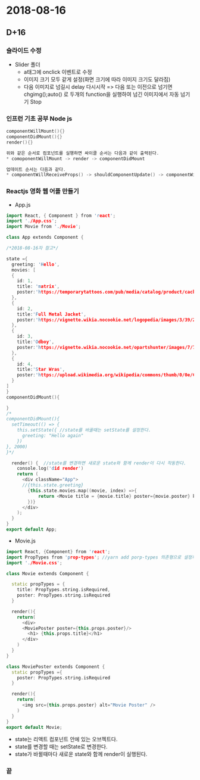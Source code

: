 # 2018-08-16 #
## D+16 ##



### 슬라이드 수정
- Slider 폴더
  - a태그에 onclick 이벤트로 수정
  - 이미지 크기 모두 같게 설정(화면 크기에 따라 이미지 크기도 달라짐)
  - 다음 이미지로 넘길시 delay 다시시작 => 다음 또는 이전으로 넘기면 chgimg();auto() 로 두개의 function을 실행하여 넘긴 이미지에서 자동 넘기기 Stop



### 인프런 기초 공부 Node js ###
```cpp
componentWillMount(){}
componentDidMount(){}
render(){}

위와 같은 순서로 컴포넌트를 실행하면 싸이클 순서는 다음과 같이 출력된다.
* comoponentWillMount -> render -> componentDidMount

업데이트 순서는 다음과 같다.
* componentWillReceiveProps() -> shouldComponentUpdate() -> componentWillUpdate() -> render() -> componentDidUpdate()
```

### Reactjs 영화 웹 어플 만들기
- App.js
```cpp
import React, { Component } from 'react';
import './App.css';
import Movie from './Movie';

class App extends Component {

/*2018-08-16자 참고*/

state ={
  greeting: 'Hello',
  movies: [
  {
    id: 1,
    title: 'matrix',
    poster:'https://temporarytattoos.com/pub/media/catalog/product/cache/c687aa7517cf01e65c009f6943c2b1e9/n/u/number-1-temporary-tattoo_5035.jpg',
  },
  {
    id: 2,
    title:'Full Metal Jacket',
    poster:'https://vignette.wikia.nocookie.net/logopedia/images/3/39/2-23.jpg/revision/latest?cb=20170506171339'
  },
  {
    id: 3,
    title:'Odboy',
    poster:'https://vignette.wikia.nocookie.net/opartshunter/images/7/79/3.jpg/revision/latest?cb=20130603053056'
  },
  {
    id: 4,
    title:'Star Wras',
    poster:'https://upload.wikimedia.org/wikipedia/commons/thumb/0/0e/Channel_4_logo_2015.svg/1200px-Channel_4_logo_2015.svg.png'
  }
]
}
componentDidMount(){

}
/*
componentDidMount(){
  setTimeout(() => {
    this.setState({ //state를 바꿀때는 setState를 설정한다.
      greeting: "Hello again"
    })
}, 2000)
}*/

  render() {  //state를 변경하면 새로운 state와 함께 render이 다시 작동한다.
    console.log('did render')
    return (
      <div className="App">
      //{this.state.greeting}
        {this.state.movies.map((movie, index) =>{
            return <Movie title = {movie.title} poster={movie.poster} key={index} />
        })}
      </div>
    );
  }
}
export default App;
```

- Movie.js
```cpp
import React, {Component} from 'react';
import PropTypes from 'prop-types'; //yarn add porp-types 의존형으로 설정후 사용
import './Movie.css';

class Movie extends Component {

  static propTypes = {
    title: PropTypes.string.isRequired,
    poster: PropTypes.string.isRequired
  }

  render(){
    return(
      <div>
      <MoviePoster poster={this.props.poster}/>
        <h1> {this.props.title}</h1>
      </div>
    )
  }
}

class MoviePoster extends Component {
  static propTypes ={
    poster: PropTypes.string.isRequired
  }

  render(){
    return(
      <img src={this.props.poster} alt="Movie Poster" />
    )
  }
}
export default Movie;
```

- state는 리액트 컴포넌트 안에 있는 오브젝트다.
- state를 변경할 때는 setState로 변경한다.
- state가 바뀔때마다 새로운 state와 함께 render이 실행된다.


### 끝 ###
